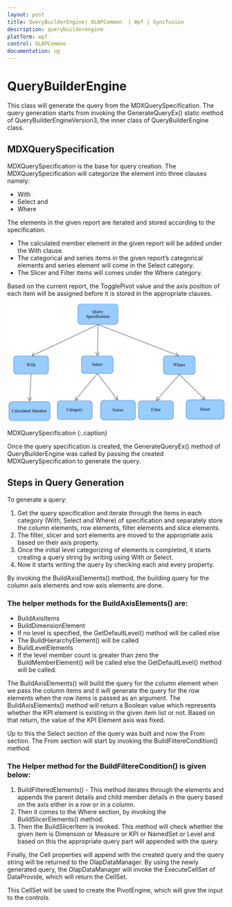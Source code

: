 ```yaml
---
layout: post
title: QueryBuilderEngine| OLAPCommon  | Wpf | Syncfusion
description: querybuilderengine
platform: wpf
control: OLAPCommon 
documentation: ug
---
```


# QueryBuilderEngine

This class will generate the query from the MDXQuerySpecification. The query generation starts from invoking the GenerateQueryEx() static method of QueryBuilderEngineVersion3, the inner class of QueryBuilderEngine class. 

## MDXQuerySpecification

MDXQuerySpecification is the base for query creation. The MDXQuerySpecification will categorize the element into three clauses namely:

* With
* Select and
* Where

The elements in the given report are iterated and stored according to the specification.

* The calculated member element in the given report will be added under the With clause.
* The categorical and series items in the given report’s categorical elements and series element will come in the Select category.
* The Slicer and Filter items will comes under the Where category.

Based on the current report, the TogglePivot value and the axis position of each item will be assigned before it is stored in the appropriate clauses.

![](MDXQuerySpecification_images/MDXQuerySpecification_img1.png)





 MDXQuerySpecification
 {:.caption}



Once the query specification is created, the GenerateQueryEx() method of QueryBuilderEngine was called by passing the created MDXQuerySpecification to generate the query.

## Steps in Query Generation

To generate a query:

1. Get the query specification and iterate through the items in each category (With, Select and Where) of specification and separately store the column elements, row elements, filter elements and slice elements.
2. The filter, slicer and sort elements are moved to the appropriate axis based on their axis property.
3. Once the initial level categorizing of elements is completed, it starts creating a query string by writing using With or Select.
4. Now it starts writing the query by checking each and every property. 



By invoking the BuildAxisElements() method, the building query for the column axis elements and row axis elements are done.

### The helper methods for the BuildAxisElements() are:

* BuildAxisItems
* BuildDimensionElement
* If no level is specified, the  GetDefaultLevel() method will be called else
* The BuildHierarchyElement() will be called
* BuildLevelElements
* If the level member count is greater than zero the BuildMemberElement() will be called else the GetDefaultLevel() method will be called.

The BuildAxisElements() will build the query for the column element when we pass the column items and it will generate the query for the row elements when the row items is passed as an argument. The BuildAxisElements() method will return a Boolean value which represents whether the KPI element is existing in the given item list or not. Based on that return, the value of the KPI Element axis was fixed.

Up to this the Select section of the query was built and now the From section. The From section will start by invoking the BuildFiltereCondition() method.

### The Helper method for the BuildFiltereCondition() is given below:

1. BuildFilteredElements() - This method iterates through the elements and appends the parent details and child member details in the query based on the axis either in a row or in a column.
2. Then it comes to the Where section, by invoking the BuildSlicerElements() method.
3. Then the BuildSlicerItem is invoked. This method will check whether the given item is Dimension or Measure or KPI or NamedSet or Level and based on this the appropriate query part will appended with the query.



Finally, the Cell properties will append with the created query and the query string will be returned to the OlapDataManager. By using the newly generated query, the OlapDataManager will invoke the ExecuteCellSet of DataProvide, which will return the CellSet. 

This CellSet will be used to create the PivotEngine, which will give the input to the controls. 



